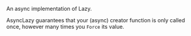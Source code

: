 An async implementation of Lazy.

AsyncLazy guarantees that your (async) creator function is only called once,
however many times you ``Force`` its value.